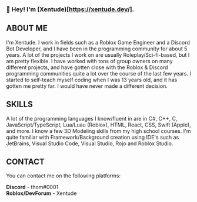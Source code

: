 ### 👋 Hey! I'm (Xentude)[https://xentude.dev/].

## ABOUT ME
I'm Xentude. I work in fields such as a Roblox Game Engineer and a Discord Bot Developer, and I have been in the programming community for about 5 years. A lot of the projects I work on are usually Roleplay/Sci-fi-based, but I am pretty flexible. I have worked with tons of group owners on many different projects, and have gotten close with the Roblox & Discord programming communities quite a lot over the course of the last few years. I started to self-teach myself coding when I was 13 years old, and it has gotten me pretty far. I would have never made a different decision.

## SKILLS
A lot of the programming languages I know/fluent in are in C#, C++, C, JavaScript/TypeScript, Lua/Luau (Roblox), HTML, React, CSS, Swift (Apple), and more. I know a few 3D Modeling skills from my high school courses. I'm quite familiar with Framework/Background creation using IDE's such as JetBrains, Visual Studio Code, Visual Studio, Rojo and Roblox Studio.

## CONTACT
You can contact me on the following platforms:        
                       
**Discord** - thom#0001                      
**Roblox/DevForum** - Xentude                                                                       

